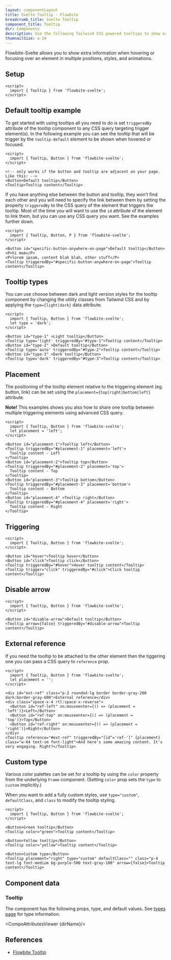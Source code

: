 ```yaml
---
layout: componentLayout
title: Svelte Tooltip - Flowbite
breadcrumb_title: Svelte Tooltip
component_title: Tooltip
dir: Components
description: Use the following Tailwind CSS powered tooltips to show extra content when hovering or focusing on an element
thumnailSize: w-24
---
```


<script>
  import { CompoAttributesViewer, GitHubCompoLinks, toKebabCase } from '../../utils'
  import { P, A } from '$lib'
  const dirName = toKebabCase(component_title)
</script>

Flowbite-Svelte allows you to show extra information when hovering or focusing over an element in multiple positions, styles, and animations.

## Setup

```svelte example hideOutput
<script>
  import { Tooltip } from 'flowbite-svelte';
</script>
```

## Default tooltip example

To get started with using tooltips all you need to do is set `triggeredBy` attribute of the tooltip component to any CSS query targeting trigger element(s). In the following example you can see the tooltip that will be trigger by the `tooltip-default` element to be shown when hovered or focused.

```svelte example class="flex items-end h-32" hideResponsiveButtons
<script>
  import { Tooltip, Button } from 'flowbite-svelte';
</script>

<!-- only works if the button and tooltip are adjacent on your page. Like this: -->
<Button>Default tooltip</Button>
<Tooltip>Tooltip content</Tooltip>
```

If you have anything else between the button and tooltip, they won't find each other and you will need to specify the link between them by setting the property `triggeredBy` to the CSS query of the element that triggers the tooltip. Most of the time you will want to use the `id` attribute of the element to link them, but you can use any CSS query you want. See the examples further down.

```svelte example hideScript class="h-32 flex items-end gap-2"
<script>
  import { Tooltip, Button, P } from 'flowbite-svelte';
</script>

<Button id="specific-button-anywhere-on-page">Default tooltip</Button>
<P>hi mom</P>
<P>lorem ipsum, content blah blah, other stuff</P>
<Tooltip triggeredBy="#specific-button-anywhere-on-page">Tooltip content</Tooltip>
```

## Tooltip types

You can use choose between dark and light version styles for the tooltip component by changing the utility classes from Tailwind CSS and by applying the `type={light|dark}` data attribute.

```svelte example class="flex items-end gap-2 h-32" hideResponsiveButtons
<script>
  import { Tooltip, Button } from 'flowbite-svelte';
  let type = 'dark';
</script>

<Button id="type-1" >Light tooltip</Button>
<Tooltip type='light' triggeredBy="#type-1">Tooltip content</Tooltip>
<Button id="type-2" >Default tooltip</Button>
<Tooltip type='auto' triggeredBy="#type-2">Tooltip content</Tooltip>
<Button id="type-3" >Dark tooltip</Button>
<Tooltip type='dark' triggeredBy="#type-3">Tooltip content</Tooltip>
```

## Placement

The positioning of the tooltip element relative to the triggering element (eg. button, link) can be set using the `placement={top|right|bottom|left}` attribute.

**Note!** This examples shows you also how to share one tooltip between multiple triggering elements using advanced CSS query.

```svelte example class="flex items-center justify-center gap-2 h-36" hideResponsiveButtons
<script>
  import { Tooltip, Button } from 'flowbite-svelte';
  let placement = 'left';
</script>

<Button id="placement-1">Tooltip left</Button>
<Tooltip triggeredBy="#placement-1" placement='left'>
  Tooltip content - Left
</Tooltip>
<Button id="placement-2">Tooltip top</Button>
<Tooltip triggeredBy="#placement-2" placement='top'>
  Tooltip content - Top
</Tooltip>
<Button id="placement-3">Tooltip bottom</Button>
<Tooltip triggeredBy="#placement-3" placement='bottom'>
  Tooltip content - Bottom
</Tooltip>
<Button id="placement-4" >Tooltip right</Button>
<Tooltip triggeredBy="#placement-4" placement='right'>
  Tooltip content - Right
</Tooltip>
```

## Triggering

```svelte example class="flex items-end gap-2 h-32" hideResponsiveButtons
<script>
  import { Tooltip, Button } from 'flowbite-svelte';
</script>

<Button id="hover">Tooltip hover</Button>
<Button id="click">Tooltip click</Button>
<Tooltip triggeredBy="#hover">Hover tooltip content</Tooltip>
<Tooltip trigger="click" triggeredBy="#click">Click tooltip content</Tooltip>
```

## Disable arrow

```svelte example class="flex items-end gap-2 h-32" hideResponsiveButtons
<script>
  import { Tooltip, Button } from 'flowbite-svelte';
</script>

<Button id="disable-arrow">Default tooltip</Button>
<Tooltip arrow={false} triggeredBy="#disable-arrow">Tooltip content</Tooltip>
```

## External reference

If you need the tooltip to be attached to the other element then the tiggering one you can pass a CSS query to `reference` prop.

```svelte example class="flex gap-4 flex-col justify-center items-center h-72" hideResponsiveButtons
<script>
  import { Tooltip, Button } from 'flowbite-svelte';
  let placement = '';
</script>

<div id="ext-ref" class="p-2 rounded-lg border border-gray-200 dark:border-gray-600">External reference</div>
<div class="space-x-4 rtl:space-x-reverse">
  <Button id="ref-left" on:mouseenter={() => (placement = 'left')}>Left</Button>
  <Button id="ref-top" on:mouseenter={() => (placement = 'top')}>Top</Button>
  <Button id="ref-right" on:mouseenter={() => (placement = 'right')}>Right</Button>
</div>
<Tooltip reference="#ext-ref" triggeredBy="[id^='ref-']" {placement} class="w-64 text-sm font-light">And here's some amazing content. It's very engaging. Right?</Tooltip>
```

## Custom type

Various color palettes can be set for a tooltip by using the `color` property from the underlying `Frame` component. (Setting `color` prop sets the `type` to `custom` implicitly.)

When you want to add a fully custom styles, use `type="custom"`, `defaultClass`, and `class` to modify the tooltip styling.

```svelte example class="flex items-center h-64 gap-2" hideResponsiveButtons
<script>
  import { Tooltip, Button } from 'flowbite-svelte';
</script>

<Button>Green tooltip</Button>
<Tooltip color="green">Tooltip content</Tooltip>

<Button>Yellow tooltip</Button>
<Tooltip color="yellow">Tooltip content</Tooltip>

<Button>Custom type</Button>
<Tooltip placement="right" type="custom" defaultClass="" class="p-4 text-lg font-medium bg-purple-500 text-gray-100" arrow={false}>Tooltip content</Tooltip>
```

## Component data

### Tooltip

The component has the following props, type, and default values. See [types page](/docs/pages/typescript) for type information.

<CompoAttributesViewer {dirName}/>

## References

- [Flowbite Tooltip](https://flowbite.com/docs/components/tooltips/)

<GitHubCompoLinks />
